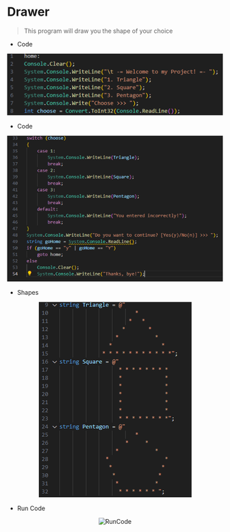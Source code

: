 # Drawer
> This program will draw you the shape of your choice

* Code

<p align="center">
  <img src="https://github.com/rajabov0011/Drawer/blob/main/images/code1.png" alt="1">
</p>

* Code

<p align="center">
  <img src="https://github.com/rajabov0011/Drawer/blob/main/images/code2.png" alt="2">
</p>

* Shapes

<p align="center">
  <img src="https://github.com/rajabov0011/Drawer/blob/main/images/shapes.png" alt="Shapes">
</p>

* Run Code

<p align="center">
  <img src="https://github.com/rajabov0011/Drawer/blob/main/imagesAndGif/My%20Project.gif" alt="RunCode">
</p>